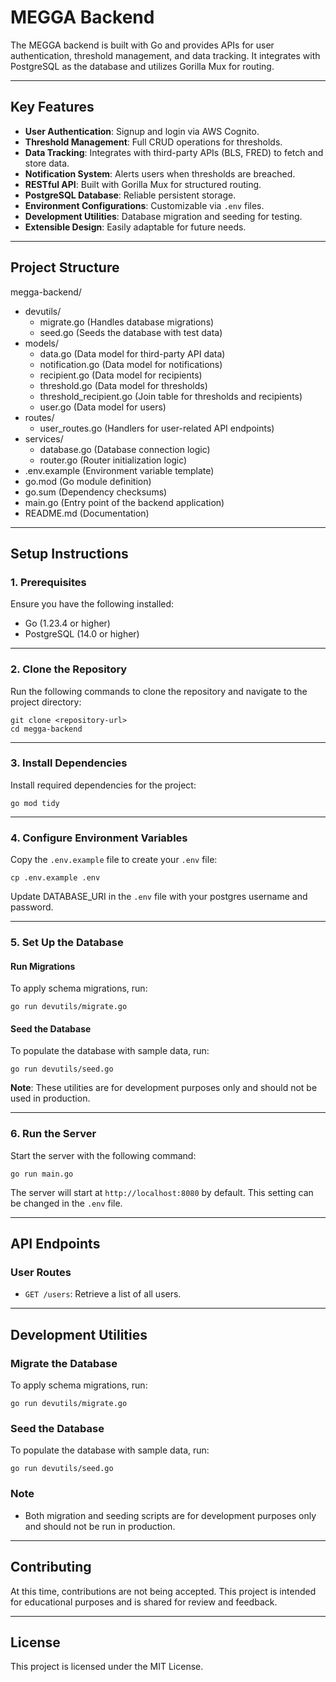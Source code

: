 # MEGGA Backend

The MEGGA backend is built with Go and provides APIs for user authentication, threshold management, and data tracking. It integrates with PostgreSQL as the database and utilizes Gorilla Mux for routing.

---

## Key Features

- **User Authentication**: Signup and login via AWS Cognito.
- **Threshold Management**: Full CRUD operations for thresholds.
- **Data Tracking**: Integrates with third-party APIs (BLS, FRED) to fetch and store data.
- **Notification System**: Alerts users when thresholds are breached.
- **RESTful API**: Built with Gorilla Mux for structured routing.
- **PostgreSQL Database**: Reliable persistent storage.
- **Environment Configurations**: Customizable via `.env` files.
- **Development Utilities**: Database migration and seeding for testing.
- **Extensible Design**: Easily adaptable for future needs.

---

## **Project Structure**

megga-backend/
- devutils/
  - migrate.go (Handles database migrations)
  - seed.go (Seeds the database with test data)
- models/
  - data.go (Data model for third-party API data)
  - notification.go (Data model for notifications)
  - recipient.go (Data model for recipients)
  - threshold.go (Data model for thresholds)
  - threshold_recipient.go (Join table for thresholds and recipients)
  - user.go (Data model for users)
- routes/
  - user_routes.go (Handlers for user-related API endpoints)
- services/
  - database.go (Database connection logic)
  - router.go (Router initialization logic)
- .env.example (Environment variable template)
- go.mod (Go module definition)
- go.sum (Dependency checksums)
- main.go (Entry point of the backend application)
- README.md (Documentation)

---

## **Setup Instructions**

### **1. Prerequisites**
Ensure you have the following installed:
- Go (1.23.4 or higher)
- PostgreSQL (14.0 or higher)

---

### **2. Clone the Repository**
Run the following commands to clone the repository and navigate to the project directory:

    git clone <repository-url>
    cd megga-backend

---

### **3. Install Dependencies**
Install required dependencies for the project:

    go mod tidy

---

### **4. Configure Environment Variables**
Copy the `.env.example` file to create your `.env` file:

    cp .env.example .env

Update DATABASE_URI in the `.env` file with your postgres username and password.

---

### **5. Set Up the Database**

#### **Run Migrations**
To apply schema migrations, run:

    go run devutils/migrate.go

#### **Seed the Database**
To populate the database with sample data, run:

    go run devutils/seed.go

**Note**: These utilities are for development purposes only and should not be used in production.

---

### **6. Run the Server**
Start the server with the following command:

    go run main.go

The server will start at `http://localhost:8080` by default. This setting can be changed in the `.env` file.

---

## **API Endpoints**

### **User Routes**
- `GET /users`: Retrieve a list of all users.

---

## **Development Utilities**

### **Migrate the Database**
To apply schema migrations, run:

    go run devutils/migrate.go

### **Seed the Database**
To populate the database with sample data, run:

    go run devutils/seed.go

### **Note**
- Both migration and seeding scripts are for development purposes only and should not be run in production.

---

## **Contributing**

At this time, contributions are not being accepted. This project is intended for educational purposes and is shared for review and feedback.

---

## **License**

This project is licensed under the MIT License.
